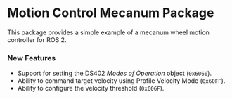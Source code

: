 # Motion Control Mecanum Package

This package provides a simple example of a mecanum wheel motion controller for ROS 2.

### New Features

* Support for setting the DS402 *Modes of Operation* object (`0x6060`).
* Ability to command target velocity using Profile Velocity Mode (`0x60FF`).
* Ability to configure the velocity threshold (`0x606F`).
